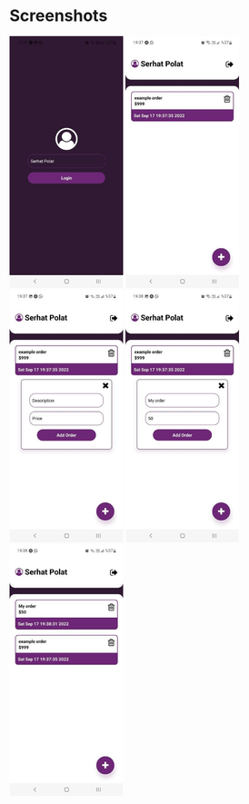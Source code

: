 <h1>Screenshots</h1>

<div>
<img src="screenshots/ss1.jpg" width="200px">
<img src="screenshots/ss2.jpg" width="200px">
<img src="screenshots/ss3.jpg" width="200px">
<img src="screenshots/ss4.jpg" width="200px">
<img src="screenshots/ss5.jpg" width="200px">
</div>
